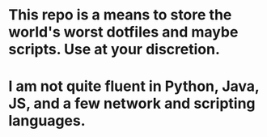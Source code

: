 # This repo is a means to store the world's worst dotfiles and maybe scripts. Use at your discretion.
# I am not quite fluent in Python, Java, JS, and a few network and scripting languages. 
